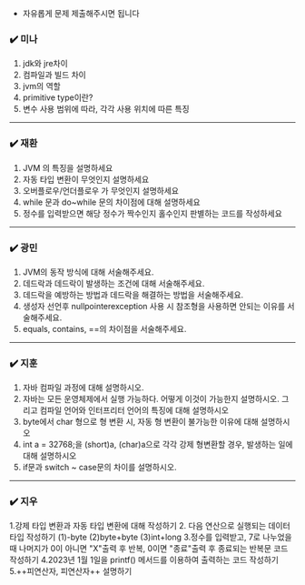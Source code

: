 - 자유롭게 문제 제출해주시면 됩니다
### ✔️ 미나
1. jdk와 jre차이 
2. 컴파일과 빌드 차이
3. jvm의 역할
4. primitive type이란?
5. 변수 사용 범위에 따라, 각각 사용 위치에 따른 특징

***

### ✔️ 재환
1. JVM 의 특징을 설명하세요
2. 자동 타입 변환이 무엇인지 설명하세요
3. 오버플로우/언더플로우 가 무엇인지 설명하세요
4. while 문과 do~while 문의 차이점에 대해 설명하세요
5. 정수를 입력받으면 해당 정수가 짝수인지 홀수인지 판별하는 코드를 작성하세요

***

### ✔️ 광민
1. JVM의 동작 방식에 대해 서술해주세요.
2. 데드락과 데드락이 발생하는 조건에 대해 서술해주세요.
3. 데드락을 예방하는 방법과 데드락을 해결하는 방법을 서술해주세요.
4. 생성자 선언후 nullpointerexception 사용 시 참조형을 사용하면 안되는 이유를 서술해주세요.
5. equals, contains, ==의 차이점을 서술해주세요.

***

### ✔️ 지훈
1. 자바 컴파일 과정에 대해 설명하시오.
2. 자바는 모든 운영체제에서 실행 가능하다. 어떻게 이것이 가능한지 설명하시오. 그리고 컴파일 언어와 인터프리터 언어의 특징에 대해 설명하시오
3. byte에서 char 형으로 형 변환 시, 자동 형 변환이 불가능한 이유에 대해 설명하시오
4. int a = 32768;을 (short)a, (char)a으로 각각 강제 형변환할 경우, 발생하는 일에 대해 설명하시오 
5. if문과 switch ~ case문의 차이를 설명하시오.  
***

### ✔️ 지우
1.강제 타입 변환과 자동 타입 변환에 대해 작성하기
2. 다음 연산으로 실행되는 데이터 타입 작성하기
(1)-byte
(2)byte+byte
(3)int+long
3.정수를 입력받고, 7로 나누었을 때 나머지가 0이 아니면 "X"출력 후 반복, 0이면 "종료"출력 후 종료되는 반복문 코드 작성하기
4.2023년 1월 1일을 printf() 메서드를 이용하여 출력하는 코드 작성하기
5.++피연산자, 피연산자++ 설명하기
